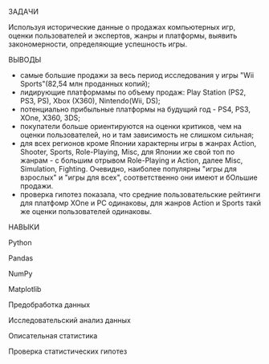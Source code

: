 ЗАДАЧИ

Используя исторические данные о продажах компьютерных игр, оценки пользователей и экспертов, жанры и платформы, выявить закономерности, 
определяющие успешность игры.

ВЫВОДЫ

- самые большие продажи за весь период исследования у игры "Wii Sports"(82,54 млн проданных копий);
- лидирующие платформамы по объему продаж: Play Station (PS2, PS3, PS), Xbox (X360), Nintendo(Wii, DS);
- потенциально прибыльные платформы на будущий год - PS4, PS3, XOne, X360, 3DS;
- покупатели больше ориентируются на оценки критиков, чем на оценки пользователей, но и там зависимость не слишком сильная;
- для всех регионов кроме Японии характерны игры в жанрах Action, Shooter, Sports, Role-Playing, Misc, 
для Японии же свой топ по жанрам - с большим отрывом Role-Playing и Action, далее Misc, Simulation, Fighting. 
Очевидно, наиболее популярны "игры для взрослых" и "игры для всех", соответственно они имеют и бОльшие продажи.
- проверка гипотез показала, что средние пользовательские рейтинги для платфомр XOne и PC одинаковы, 
для жанров Action и Sports такй же оценки пользователей одинаковы.

НАВЫКИ

Python

Pandas

NumPy

Matplotlib

Предобработка данных

Исследовательский анализ данных

Описательная статистика

Проверка статистических гипотез
